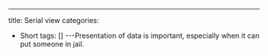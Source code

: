 ---
title: Serial view
categories:
- Short
tags: []
---Presentation of data is important, especially when it can put someone in jail.
